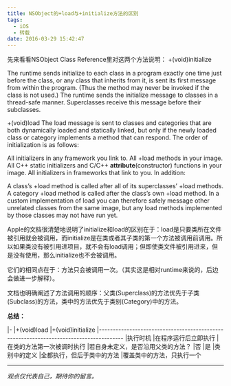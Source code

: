 ```yaml
---
title: NSObject的+load与+initialize方法的区别
tags:
  - iOS
  - 转载
date: 2016-03-29 15:42:47
---
```


先来看看NSObject Class Reference里对这两个方法说明：
+(void)initialize

The runtime sends initialize to each class in a program exactly one time just before the class, or any class that inherits from it, is sent its first message from within the program. (Thus the method may never be invoked if the class is not used.) The runtime sends the initialize message to classes in a thread-safe manner. Superclasses receive this message before their subclasses.

+(void)load
The load message is sent to classes and categories that are both dynamically loaded and statically linked, but only if the newly loaded class or category implements a method that can respond.
The order of initialization is as follows:

All initializers in any framework you link to.
All +load methods in your image.
All C++ static initializers and C/C++ __attribute__(constructor) functions in your image.
All initializers in frameworks that link to you.
In addition:

A class’s +load method is called after all of its superclasses’ +load methods.
A category +load method is called after the class’s own +load method.
In a custom implementation of load you can therefore safely message other unrelated classes from the same image, but any load methods implemented by those classes may not have run yet.

Apple的文档很清楚地说明了initialize和load的区别在于：load是只要类所在文件被引用就会被调用，而initialize是在类或者其子类的第一个方法被调用前调用。所以如果类没有被引用进项目，就不会有load调用；但即使类文件被引用进来，但是没有使用，那么initialize也不会被调用。

它们的相同点在于：方法只会被调用一次。（其实这是相对runtime来说的，后边会做进一步解释）。

文档也明确阐述了方法调用的顺序：父类(Superclass)的方法优先于子类(Subclass)的方法，类中的方法优先于类别(Category)中的方法。

__总结：__

|-	 							|+(void)load 			|+(void)initialize
|---------------------------------------------------------------------------------------
|执行时机 						|在程序运行后立即执行	 	|在类的方法第一次被调时执行
|若自身未定义，是否沿用父类的方法？	|否 						|是
|类别中的定义 					|全都执行，但后于类中的方法	|覆盖类中的方法，只执行一个

-----

*观点仅代表自己，期待你的留言。*
